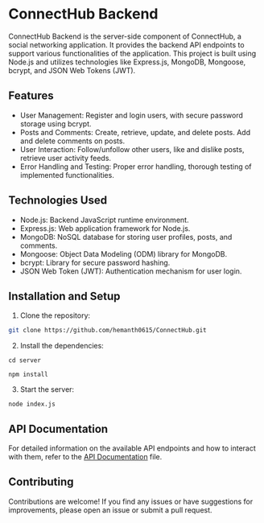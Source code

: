# ConnectHub Backend

ConnectHub Backend is the server-side component of ConnectHub, a social networking application. It provides the backend API endpoints to support various functionalities of the application. This project is built using Node.js and utilizes technologies like Express.js, MongoDB, Mongoose, bcrypt, and JSON Web Tokens (JWT).

## Features

- User Management: Register and login users, with secure password storage using bcrypt.
- Posts and Comments: Create, retrieve, update, and delete posts. Add and delete comments on posts.
- User Interaction: Follow/unfollow other users, like and dislike posts, retrieve user activity feeds.
- Error Handling and Testing: Proper error handling, thorough testing of implemented functionalities.

## Technologies Used

- Node.js: Backend JavaScript runtime environment.
- Express.js: Web application framework for Node.js.
- MongoDB: NoSQL database for storing user profiles, posts, and comments.
- Mongoose: Object Data Modeling (ODM) library for MongoDB.
- bcrypt: Library for secure password hashing.
- JSON Web Token (JWT): Authentication mechanism for user login.

## Installation and Setup

1. Clone the repository:

```bash
git clone https://github.com/hemanth0615/ConnectHub.git


```
2. Install the dependencies:

```
cd server

npm install

```

3. Start the server:
```
node index.js

```
## API Documentation

For detailed information on the available API endpoints and how to interact with them, refer to the [API Documentation](api-docs.md) file.

## Contributing

Contributions are welcome! If you find any issues or have suggestions for improvements, please open an issue or submit a pull request.

